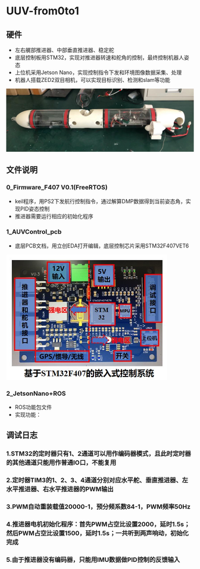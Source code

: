 # UUV-from0to1

## 硬件
- 左右艉部推进器、中部垂直推进器、稳定舵
- 底层控制板用STM32，实现对推进器转速和舵角的控制，最终控制机器人姿态
- 上位机采用Jetson Nano，实现控制指令下发和环境图像数据采集、处理
- 机器人搭载ZED2双目相机，可以实现目标识别、检测和slam等功能  

![image](https://github.com/Yunga-Wu/UUV-from0to1/blob/main/img/%E5%B0%8F%E5%9E%8BAUV%E8%A3%85%E9%85%8D%E5%9B%BE.jpg)

## 文件说明
### 0_Firmware_F407 V0.1(FreeRTOS)
- keil程序，用PS2下发航行控制指令，通过解算DMP数据得到当前姿态角，实现PID姿态控制
- 推进器需要运行相应的初始化程序
### 1_AUVControl_pcb
- 底层PCB文档，用立创EDA打开编辑，底层控制芯片采用STM32F407VET6  

![image](https://github.com/Yunga-Wu/UUV-from0to1/blob/main/img/pcb.jpg)

### 2_JetsonNano+ROS
- ROS功能包文件
- 实现功能：

## 调试日志
### 1.STM32的定时器只有1、2通道可以用作编码器模式，且此时定时器的其他通道只能用作普通IO口，不能复用
### 2.定时器TIM3的1、2、3、4通道分别对应水平舵、垂直推进器、左水平推进器、右水平推进器的PWM输出
### 3.PWM自动重装载值20000-1，预分频系数84-1，PWM频率50Hz
### 4.推进器电机初始化程序：首先PWM占空比设置2000，延时1.5s；然后PWM占空比设置1500，延时1.5s；一共听到两声响动，初始化完成
### 5.由于推进器没有编码器，只能用IMU数据做PID控制的反馈输入

